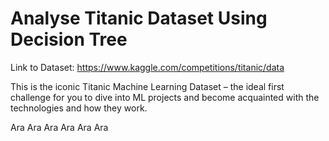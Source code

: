 # Analyse Titanic Dataset Using Decision Tree

Link to Dataset: https://www.kaggle.com/competitions/titanic/data

This is the iconic Titanic Machine Learning Dataset – the ideal first challenge for you to dive into ML projects and become acquainted with the technologies and how they work.


Ara Ara Ara Ara Ara Ara
